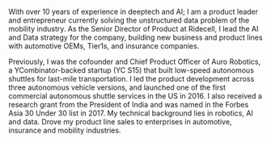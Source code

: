 With over 10 years of experience in deeptech and AI; I am a product leader and entrepreneur currently solving the unstructured data problem of the mobility industry. As the Senior Director of Product at Ridecell, I lead the AI and Data strategy for the company, building new business and product lines with automotive OEMs, Tier1s, and insurance companies.

Previously, I was the cofounder and Chief Product Officer of Auro Robotics, a YCombinator-backed startup (YC S15) that built low-speed autonomous shuttles for last-mile transportation. I led the product development across three autonomous vehicle versions, and launched one of the first commercial autonomous shuttle services in the US in 2016. I also received a research grant from the President of India and was named in the Forbes Asia 30 Under 30 list in 2017. My technical background lies in robotics, AI and data. Drove my product line sales to enterprises in automotive, insurance and mobility industries.